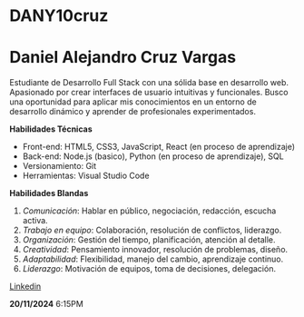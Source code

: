 # DANY10cruz

# Daniel Alejandro Cruz Vargas
Estudiante de Desarrollo Full Stack con una sólida base en desarrollo web. Apasionado por crear interfaces de usuario intuitivas y funcionales. Busco una oportunidad para aplicar mis conocimientos en un entorno de desarrollo dinámico y aprender de profesionales experimentados.

**Habilidades Técnicas**

- Front-end: HTML5, CSS3, JavaScript, React (en proceso de aprendizaje)
- Back-end: Node.js (basico), Python (en proceso de aprendizaje), SQL
- Versionamiento: Git
- Herramientas: Visual Studio Code


 **Habilidades Blandas**

1. *Comunicación*: Hablar en público, negociación, redacción, escucha activa.
2. *Trabajo en equipo*: Colaboración, resolución de conflictos, liderazgo.
3. *Organización*: Gestión del tiempo, planificación, atención al detalle.
4. *Creatividad*: Pensamiento innovador, resolución de problemas, diseño.
5. *Adaptabilidad*: Flexibilidad, manejo del cambio, aprendizaje continuo.
6. *Liderazgo*: Motivación de equipos, toma de decisiones, delegación.




[Linkedin](https://www.linkedin.com/in/daniel-alejandro-cruz-vargas/)


**20/11/2024**
6:15PM